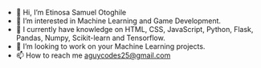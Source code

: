 - 👋 Hi, I’m Etinosa Samuel Otoghile
- 👀 I’m interested in Machine Learning and Game Development.
- 🌱 I currently have knowledge on HTML, CSS, JavaScript, Python, Flask, Pandas, Numpy, Scikit-learn and Tensorflow. 
- 💞️ I’m looking to work on your Machine Learning projects.
- 📫 How to reach me aguycodes25@gmail.com

<!---
Aguycodes/Aguycodes is a ✨ special ✨ repository because its `README.md` (this file) appears on your GitHub profile.
You can click the Preview link to take a look at your changes.
--->
